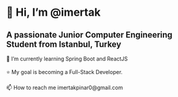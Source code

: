 <h1> 👋 Hi, I’m @imertak </h1>
<h2>A passionate Junior Computer Engineering Student from Istanbul, Turkey</h2>
🌱 I’m currently learning Spring Boot and ReactJS
<br></br>
⭐ My goal is becoming a Full-Stack Developer.
<br></br>
📫 How to reach me imertakpinar0@gmail.com
<br></br>

<!---
imertak/imertak is a ✨ special ✨ repository because its `README.md` (this file) appears on your GitHub profile.
You can click the Preview link to take a look at your changes.
--->
